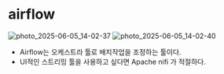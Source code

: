 # airflow
![photo_2025-06-05_14-02-37](https://github.com/user-attachments/assets/3bb6581f-3f3a-4a17-8018-73a7440a6170)
![photo_2025-06-05_14-02-40](https://github.com/user-attachments/assets/b34aab7e-b8e6-4a2c-800a-41142a97a97f)


- Airflow는 오케스트라 툴로 배치작업을 조정하는 툴이다.
- UI적인 스트리밍 툴을 사용하고 싶다면 Apache nifi 가 적절하다.
  
